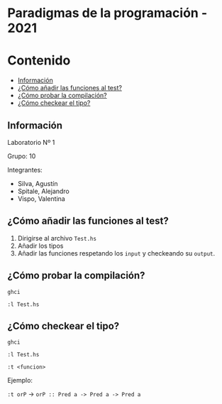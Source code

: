 # Paradigmas de la programación - 2021
# Contenido
- [Información](#información)
- [¿Cómo añadir las funciones al test?](¿cómo-añadir-las-funciones-al-test?)
- [¿Cómo probar la compilación?](#¿cómo-probar-la-compilación?)
- [¿Cómo checkear el tipo?](#¿cómo-checkear-el-tipo?)

## Información
Laboratorio Nº 1<p/>
Grupo: 10<p/>
Integrantes:
- Silva, Agustín
- Spitale, Alejandro
- Vispo, Valentina

## ¿Cómo añadir las funciones al test?
1) Dirigirse al archivo `Test.hs`
2) Añadir los tipos
3) Añadir las funciones respetando los `input` y checkeando su `output`. 

## ¿Cómo probar la compilación?
`ghci`<p/>
`:l Test.hs`

## ¿Cómo checkear el tipo?
`ghci`<p/>
`:l Test.hs`<p/>
`:t <funcion>`<p/>

Ejemplo:</p>
`:t orP` -> `orP :: Pred a -> Pred a -> Pred a`